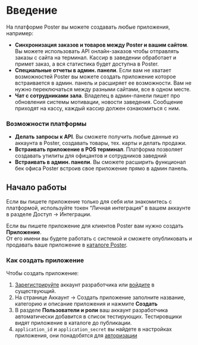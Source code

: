 # Введение

На платформе Poster вы можете создавать любые приложения, например:

* **Синхронизация заказов и товаров между Poster и вашим сайтом**. Вы можете использовать API онлайн-заказов чтобы отправлять заказы с сайта на терминал. Кассир в заведении обработает и примет заказ, а вся статистика будет доступна в Poster. 
* **Специальные отчеты в админ. панели**. Если вам не хватает возможностей Poster вы можете создать приложение которое встраивается в админ. панель и расширяет ее возможности. Вам не нужно переключаться между разными сайтами, все в одном месте. 
* **Чат с сотрудниками зала**. Владелец в админ-панели пишет про обновления системы мотивации, новости заведения. Сообщение приходят на кассу, каждый кассир должен ознакомиться с ним.

### Возможности платформы

* **Делать запросы к API**. Вы сможете получить любые данные из аккаунта в Poster, создавать товары, тех. карты и делать продажи. 
* **Встраивать приложение в POS терминал**. Платформа позволяет создавать утилиты для офицантов и сотрудников заведний
* **Встраивать в админ. панели**. Вы сможете расширить функционал бек офиса Poster встроив свое приложение прямо в админ панель. 

## Начало работы 

Если вы пишете приложение только для себя или знакомитесь с платформой, используйте токен “Личная интеграция” в вашем аккаунте в разделе Доступ → Интеграции. 

Если вы пишете приложение для клиентов Poster вам нужно создать **Приложение**.  
От его имени вы будете работать с системой и сможете опубликовать и продавать ваше приложение в [каталоге Poster](/docs/v3/market/index).   


### Как создать приложение

Чтобы создать приложение:
 
1. [Зарегистрируйте](/signup) аккаунт разработчика или [войдите](/login) в существующий.
2. На странице Аккаунт → Создать приложение заполните название, категорию и описание приложения и нажмите **Создать**
3. В разделе **Пользователи и роли** ваш аккаунт разработчика автоматически добавится в список тестирующих. Тестировщики видят приложение в каталоге до публикации.
4. `application_id` и `application_secret` вы найдете в настройках приложения, они понадобятся для [авторизации](/docs/v3/start/authApi)

